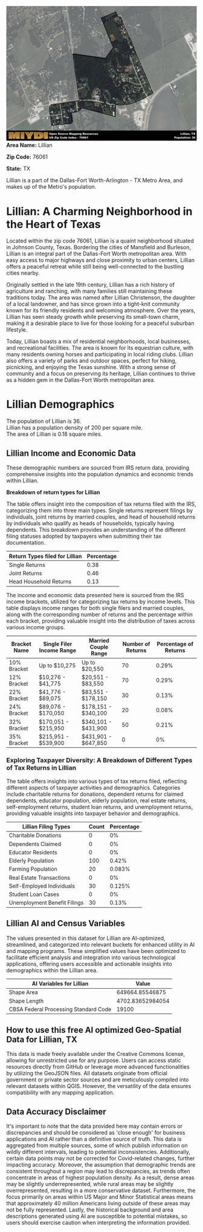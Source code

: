![Image Alt Text](../_images/76061.png)
**Area Name:** Lillian

**Zip Code:** 76061

**State:** TX

Lillian is a part of the Dallas-Fort Worth-Arlington - TX Metro Area, and makes up  of the Metro's population.  

# Lillian: A Charming Neighborhood in the Heart of Texas  

Located within the zip code 76061, Lillian is a quaint neighborhood situated in Johnson County, Texas. Bordering the cities of Mansfield and Burleson, Lillian is an integral part of the Dallas-Fort Worth metropolitan area. With easy access to major highways and close proximity to urban centers, Lillian offers a peaceful retreat while still being well-connected to the bustling cities nearby.

Originally settled in the late 19th century, Lillian has a rich history of agriculture and ranching, with many families still maintaining these traditions today. The area was named after Lillian Christenson, the daughter of a local landowner, and has since grown into a tight-knit community known for its friendly residents and welcoming atmosphere. Over the years, Lillian has seen steady growth while preserving its small-town charm, making it a desirable place to live for those looking for a peaceful suburban lifestyle.

Today, Lillian boasts a mix of residential neighborhoods, local businesses, and recreational facilities. The area is known for its equestrian culture, with many residents owning horses and participating in local riding clubs. Lillian also offers a variety of parks and outdoor spaces, perfect for hiking, picnicking, and enjoying the Texas sunshine. With a strong sense of community and a focus on preserving its heritage, Lillian continues to thrive as a hidden gem in the Dallas-Fort Worth metropolitan area.

# Lillian Demographics

The population of Lillian is 36.  
Lillian has a population density of 200 per square mile.  
The area of Lillian is 0.18 square miles.  

## Lillian Income and Economic Data

These demographic numbers are sourced from IRS return data, providing comprehensive insights into the population dynamics and economic trends within Lillian.

**Breakdown of return types for Lillian**

The table offers insight into the composition of tax returns filed with the IRS, categorizing them into three main types. Single returns represent filings by individuals, joint returns by married couples, and head of household returns by individuals who qualify as heads of households, typically having dependents. This breakdown provides an understanding of the different filing statuses adopted by taxpayers when submitting their tax documentation.

| Return Types filed for Lillian                              | Percentage          |
|----------------------------------------------------------|---------------------|
| Single Returns                                            | 0.38 |
| Joint Returns                                             | 0.46 |
| Head Household Returns                                    | 0.13 |

The income and economic data presented here is sourced from the IRS income brackets, utilized for categorizing tax returns by income levels. This table displays income ranges for both single filers and married couples, along with the corresponding number of returns and the percentage within each bracket, providing valuable insight into the distribution of taxes across various income groups.

| Bracket Name       | Single Filer Income Range | Married Couple Range | Number of Returns | Percentage of Returns |
|--------------------|----------------------------|----------------------|-------------------|-----------------------|
| 10% Bracket        | Up to $10,275              | Up to $20,550        | 70 | 0.29% |
| 12% Bracket        | $10,276 - $41,775          | $20,551 - $83,550    | 70 | 0.29% |
| 22% Bracket        | $41,776 - $89,075          | $83,551 - $178,150   | 30 | 0.13% |
| 24% Bracket        | $89,076 - $170,050         | $178,151 - $340,100  | 20 | 0.08% |
| 32% Bracket        | $170,051 - $215,950        | $340,101 - $431,900  | 50 | 0.21% |
| 35% Bracket        | $215,951 - $539,900        | $431,901 - $647,850  | 0 | 0% |

### Exploring Taxpayer Diversity: A Breakdown of Different Types of Tax Returns in Lillian

The table offers insights into various types of tax returns filed, reflecting different aspects of taxpayer activities and demographics. Categories include charitable returns for donations, dependent returns for claimed dependents, educator population, elderly population, real estate returns, self-employment returns, student loan returns, and unemployment returns, providing valuable insights into taxpayer behavior and demographics.

| Lillian Filing Types                    | Count | Percentage |
|--------------------------------------|-------|------------|
| Charitable Donations                 | 0 | 0% |
| Dependents Claimed                   | 0 | 0% |
| Educator Residents                   | 0 | 0% |
| Elderly Population                   | 100 | 0.42% |
| Farming Population                   | 20 | 0.083% |
| Real Estate Transactions             | 0 | 0% |
| Self-Employed Individuals            | 30 | 0.125% |
| Student Loan Cases                   | 0 | 0% |
| Unemployment Benefit Filings         | 30 | 0.13% |

## Lillian AI and Census Variables

The values presented in this dataset for Lillian are AI-optimized, streamlined, and categorized into relevant buckets for enhanced utility in AI and mapping programs. These simplified values have been optimized to facilitate efficient analysis and integration into various technological applications, offering users accessible and actionable insights into demographics within the Lillian area.

| AI Variables for Lillian | Value |
|-------------|-------|
| Shape Area | 649664.85546875 |
| Shape Length | 4702.83652984054 |
| CBSA Federal Processing Standard Code | 19100 |

## How to use this free AI optimized Geo-Spatial Data for Lillian, TX

This data is made freely available under the Creative Commons license, allowing for unrestricted use for any purpose. Users can access static resources directly from GitHub or leverage more advanced functionalities by utilizing the GeoJSON files. All datasets originate from official government or private sector sources and are meticulously compiled into relevant datasets within QGIS. However, the versatility of the data ensures compatibility with any mapping application.

## Data Accuracy Disclaimer
It's important to note that the data provided here may contain errors or discrepancies and should be considered as 'close enough' for business applications and AI rather than a definitive source of truth. This data is aggregated from multiple sources, some of which publish information on wildly different intervals, leading to potential inconsistencies. Additionally, certain data points may not be corrected for Covid-related changes, further impacting accuracy. Moreover, the assumption that demographic trends are consistent throughout a region may lead to discrepancies, as trends often concentrate in areas of highest population density. As a result, dense areas may be slightly underrepresented, while rural areas may be slightly overrepresented, resulting in a more conservative dataset. Furthermore, the focus primarily on areas within US Major and Minor Statistical areas means that approximately 40 million Americans living outside of these areas may not be fully represented. Lastly, the historical background and area descriptions generated using AI are susceptible to potential mistakes, so users should exercise caution when interpreting the information provided.

